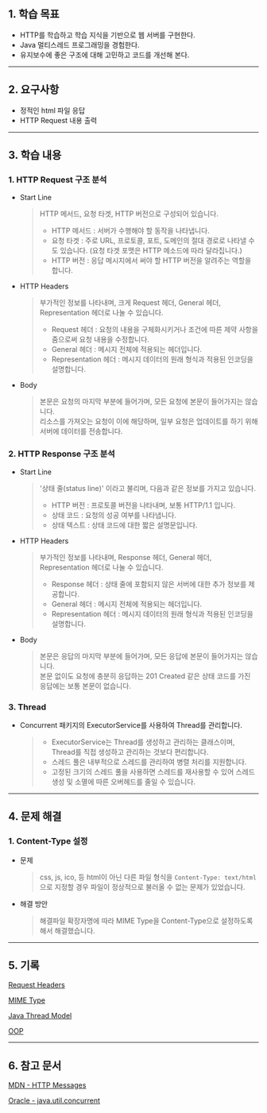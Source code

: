 ## 1. 학습 목표

- HTTP를 학습하고 학습 지식을 기반으로 웹 서버를 구현한다.
- Java 멀티스레드 프로그래밍을 경험한다.
- 유지보수에 좋은 구조에 대해 고민하고 코드를 개선해 본다.

---

## 2. 요구사항

- 정적인 html 파일 응답
- HTTP Request 내용 출력

---

## 3. 학습 내용

### 1. HTTP Request 구조 분석

- Start Line
  > HTTP 메서드, 요청 타겟, HTTP 버전으로 구성되어 있습니다.
  > - HTTP 메서드 : 서버가 수행해야 할 동작을 나타냅니다.
  > - 요청 타겟 : 주로 URL, 프로토콜, 포트, 도메인의 절대 경로로 나타낼 수도 있습니다. (요청 타겟 포맷은 HTTP
      메소드에 따라 달라집니다.)
  > - HTTP 버전 : 응답 메시지에서 써야 할 HTTP 버전을 알려주는 역할을 합니다.

- HTTP Headers
  > 부가적인 정보를 나타내며, 크게 Request 헤더, General 헤더, Representation 헤더로 나눌 수 있습니다.
  > - Request 헤더 : 요청의 내용을 구체화시키거나 조건에 따른 제약 사항을 줌으로써 요청 내용을 수정합니다.
  > - General 헤더 : 메시지 전체에 적용되는 헤더입니다.
  > - Representation 헤더 : 메시지 데이터의 원래 형식과 적용된 인코딩을 설명합니다.

- Body
  > 본문은 요청의 마지막 부분에 들어가며, 모든 요청에 본문이 들어가지는 않습니다.
  > <br>리소스를 가져오는 요청이 이에 해당하며, 일부 요청은 업데이트를 하기 위해 서버에 데이터를 전송합니다.

### 2. HTTP Response 구조 분석

- Start Line
  > '상태 줄(status line)' 이라고 불리며, 다음과 같은 정보를 가지고 있습니다.
  > - HTTP 버전 : 프로토콜 버전을 나타내며, 보통 HTTP/1.1 입니다.
  > - 상태 코드 : 요청의 성공 여부를 나타냅니다.
  > - 상태 텍스트 : 상태 코드에 대한 짧은 설명문입니다.

- HTTP Headers
  > 부가적인 정보를 나타내며, Response 헤더, General 헤더, Representation 헤더로 나눌 수 있습니다.
  > - Response 헤더 : 상태 줄에 포함되지 않은 서버에 대한 추가 정보를 제공합니다.
  > - General 헤더 : 메시지 전체에 적용되는 헤더입니다.
  > - Representation 헤더 : 메시지 데이터의 원래 형식과 적용된 인코딩을 설명합니다.

- Body
  > 본문은 응답의 마지막 부분에 들어가며, 모든 응답에 본문이 들어가지는 않습니다.
  > <br>본문 없이도 요청에 충분히 응답하는 201 Created 같은 상태 코드를 가진 응답에는 보통 본문이 없습니다.

### 3. Thread

- Concurrent 패키지의 ExecutorService를 사용하여 Thread를 관리합니다.
  > - ExecutorService는 Thread를 생성하고 관리하는 클래스이며, Thread를 직접 생성하고 관리하는 것보다 편리합니다.
  > - 스레드 풀은 내부적으로 스레드를 관리하여 병렬 처리를 지원합니다.
  > - 고정된 크기의 스레드 풀을 사용하면 스레드를 재사용할 수 있어 스레드 생성 및 소멸에 따른 오버헤드를 줄일 수 있습니다.

---

## 4. 문제 해결

### 1. Content-Type 설정

- 문제
  > css, js, ico, 등 html이 아닌 다른 파일 형식을 `Content-Type: text/html`으로 지정할 경우
  > 파일이 정상적으로 불러올 수 없는 문제가 있었습니다.

- 해결 방안
  > 해결파일 확장자명에 따라 MIME Type을 Content-Type으로 설정하도록 해서 해결했습니다.

---

## 5. 기록

[Request Headers](http/request-header.md)

[MIME Type](http/MIME-type.md)

[Java Thread Model](java/java-thread-model.md)

[OOP](java/oop.md)

---

## 6. 참고 문서

[MDN - HTTP Messages](https://developer.mozilla.org/en-US/docs/Web/HTTP/Messages)

[Oracle - java.util.concurrent](https://docs.oracle.com/javase/8/docs/api/java/util/concurrent/package-summary.html)
